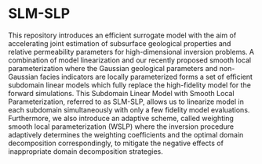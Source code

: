 # SLM-SLP
This repository introduces an efficient surrogate model with the aim of accelerating joint estimation of subsurface geological properties and relative permeability parameters for high-dimensional inversion problems. A combination of model linearization and our recently proposed smooth local parameterization where the Gaussian geological parameters and non-Gaussian facies indicators are locally parameterized forms a set of efficient subdomain linear models which fully replace the high-fidelity model for the forward simulations. This Subdomain Linear Model with Smooth Local Parameterization, referred to as SLM-SLP, allows us to linearize model in each subdomain simultaneously with only a few fidelity model evaluations. Furthermore, we also introduce an adaptive scheme, called weighting smooth local parameterization (WSLP) where the inversion procedure adaptively determines the weighting coefficients and the optimal domain decomposition correspondingly, to mitigate the negative effects of inappropriate domain decomposition strategies.
